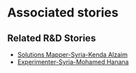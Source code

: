# Associated stories

<!-- !!DO NOT REMOVE!! start autogenerated hyperlinks -->
## Related R&D Stories
- [Solutions Mapper\-Syria\-Kenda Alzaim](/stories/?doc=SolutionMappers_SYR)
- [Experimenter\-Syria\-Mohamed Hanana](/stories/?doc=Experimenters_SYR)
<!-- !!DO NOT REMOVE!! end autogenerated hyperlinks -->